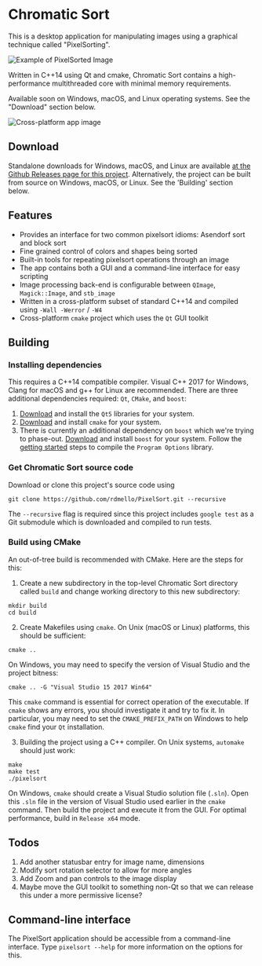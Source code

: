 
# Chromatic Sort

This is a desktop application for manipulating images using a graphical technique called "PixelSorting".

![Example of PixelSorted Image](http://i.imgur.com/C4ukJqa.png)

Written in C++14 using Qt and cmake, Chromatic Sort contains a high-performance multithreaded core with minimal memory requirements. 

Available soon on Windows, macOS, and Linux operating systems. See the "Download" section below.

![Cross-platform app image](https://i.imgur.com/VWA6TWW.png)

## Download
Standalone downloads for Windows, macOS, and Linux are available [at the Github Releases page for this project](https://github.com/rdmello/Chromatic-Sort/releases).
Alternatively, the project can be built from source on Windows, macOS, or Linux. See the 'Building' section below.

## Features
* Provides an interface for two common pixelsort idioms: Asendorf sort and block sort
* Fine grained control of colors and shapes being sorted
* Built-in tools for repeating pixelsort operations through an image
* The app contains both a GUI and a command-line interface for easy scripting
* Image processing back-end is configurable between `QImage`, `Magick::Image`, and `stb_image`
* Written in a cross-platform subset of standard C++14 and compiled using `-Wall -Werror` / `-W4`
* Cross-platform `cmake` project which uses the `Qt` GUI toolkit

## Building

### Installing dependencies
This requires a C++14 compatible compiler. Visual C++ 2017 for Windows, Clang for macOS and g++ for Linux are recommended. 
There are three additional dependencies required: `Qt`, `CMake`, and `boost`:
1. [Download](https://info.qt.io/download-qt-for-application-development) and install the `Qt5` libraries for your system. 
2. [Download](https://cmake.org/download/) and install `cmake` for your system. 
3. There is currently an additional dependency on `boost` which we're trying to phase-out. [Download](http://www.boost.org/users/download/) and install `boost` for your system. Follow the [getting started](http://www.boost.org/doc/libs/1_64_0/more/getting_started/) steps to compile the `Program Options` library.

### Get Chromatic Sort source code
Download or clone this project's source code using 
```
git clone https://github.com/rdmello/PixelSort.git --recursive
```
The `--recursive` flag is required since this project includes `google test` as a Git submodule which is downloaded and compiled to run tests. 

### Build using CMake
An out-of-tree build is recommended with CMake. Here are the steps for this: 

1. Create a new subdirectory in the top-level Chromatic Sort directory called `build` and change working directory to this new subdirectory: 
```
mkdir build
cd build
```

2. Create Makefiles using `cmake`. On Unix (macOS or Linux) platforms, this should be sufficient:
```
cmake ..
```
On Windows, you may need to specify the version of Visual Studio and the project bitness: 
```
cmake .. -G "Visual Studio 15 2017 Win64"
```
This `cmake` command is essential for correct operation of the executable. If `cmake` shows any errors, you should investigate it and try to fix it. In particular, you may need to set the `CMAKE_PREFIX_PATH` on Windows to help `cmake` find your `Qt` installation. 

3. Building the project using a C++ compiler. On Unix systems, `automake` should just work:
```
make
make test
./pixelsort
```
On Windows, `cmake` should create a Visual Studio solution file (`.sln`). Open this `.sln` file in the version of Visual Studio used earlier in the `cmake` command. Then build the project and execute it from the GUI. For optimal performance, build in `Release x64` mode. 

## Todos
1. Add another statusbar entry for image name, dimensions
2. Modify sort rotation selector to allow for more angles
3. Add Zoom and pan controls to the image display
4. Maybe move the GUI toolkit to something non-Qt so that we can release this under a more permissive license?

## Command-line interface
The PixelSort application should be accessible from a command-line interface. Type `pixelsort --help` for more information on the options for this. 

